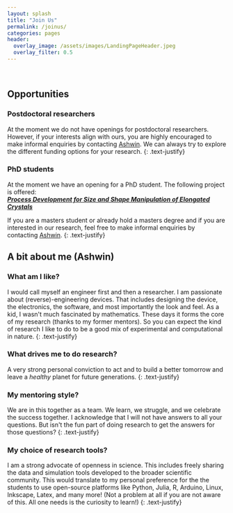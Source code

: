 ```yaml
---
layout: splash
title: "Join Us"
permalink: /joinus/
categories: pages
header:
  overlay_image: /assets/images/LandingPageHeader.jpeg
  overlay_filter: 0.5
---
```


<br />

## Opportunities
### Postdoctoral researchers
At the moment we do not have openings for postdoctoral researchers. However, if your interests align with ours, you are highly encouraged to make informal enquiries by contacting [Ashwin](mailto:ash23win@gmail.com). We can always try to explore the different funding options for your research.
{: .text-justify} 

### PhD students
At the moment we have an opening for a PhD student. The following project is offered:<br />
[***Process Development for Size and Shape Manipulation of Elongated Crystals***](/assets/project/2021_PhDProject_ShapeManipulation1.pdf)

If you are a masters student or already hold a masters degree and if you are interested in our research, feel free to make informal enquiries by contacting [Ashwin](mailto:ash23win@gmail.com).
{: .text-justify} 

## A bit about me (Ashwin)
### What am I like?
I would call myself an engineer first and then a researcher. I am passionate about (reverse)-engineering devices. That includes designing the device, the electronics, the software, and most importantly the look and feel. As a kid, I wasn't much fascinated by mathematics. These days it forms the core of my research (thanks to my former mentors). So you can expect the kind of research I like to do to be a good mix of experimental and computational in nature.
{: .text-justify} 

### What drives me to do research?
A very strong personal conviction to act and to build a better tomorrow and leave a *healthy* planet for future generations.
{: .text-justify} 

### My mentoring style?
We are in this together as a team. We learn, we struggle, and we celebrate the success together. I acknowledge that I will not have answers to all your questions. But isn't the fun part of doing research to get the answers for those questions?
{: .text-justify}

### My choice of research tools?
I am a strong advocate of openness in science. This includes freely sharing the data and simulation tools developed to the broader scientific community. This would translate to my personal preference for the the students to use open-source platforms like Python, Julia, R, Arduino, Linux, Inkscape, Latex, and many more! (Not a problem at all if you are not aware of this. All one needs is the curiosity to learn!)
{: .text-justify}
